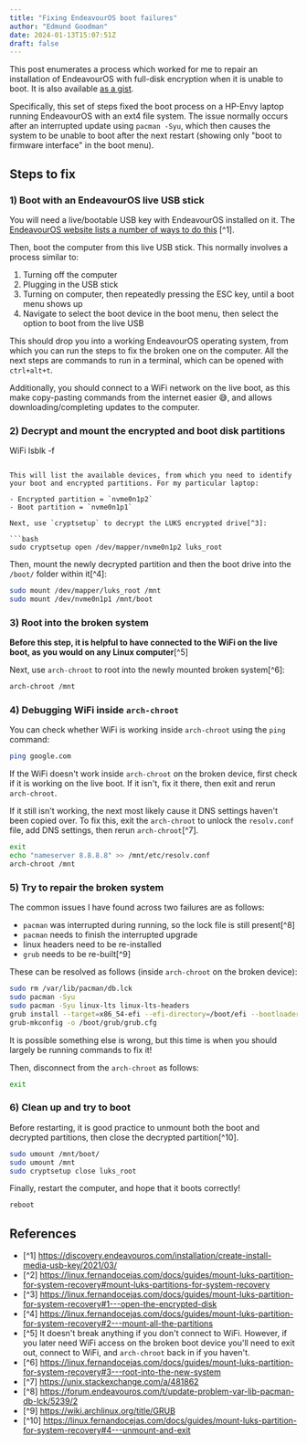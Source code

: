 ```yaml
---
title: "Fixing EndeavourOS boot failures"
author: "Edmund Goodman"
date: 2024-01-13T15:07:51Z
draft: false
---
```


This post enumerates a process which worked for me to repair an installation of EndeavourOS with full-disk encryption when it is unable to boot. It is also available [as a gist](https://gist.github.com/EdmundGoodman/c057ce0c826fd0edde7917d15b709f4f).

Specifically, this set of steps fixed the boot process on a HP-Envy laptop running EndeavourOS with an ext4 file system. The issue normally occurs after an interrupted update using `pacman -Syu`, which then causes the system to be unable to boot after the next restart (showing only "boot to firmware interface" in the boot menu).

## Steps to fix

### 1) Boot with an EndeavourOS live USB stick

You will need a live/bootable USB key with EndeavourOS installed on it. The [EndeavourOS website lists a number of ways to do this](https://discovery.endeavouros.com/installation/create-install-media-usb-key/2021/03/) [^1].

Then, boot the computer from this live USB stick. This normally involves a process similar to:

1) Turning off the computer
2) Plugging in the USB stick
3) Turning on computer, then repeatedly pressing the ESC key, until a boot menu shows up
4) Navigate to select the boot device in the boot menu, then select the option to boot from the live USB

This should drop you into a working EndeavourOS operating system, from which you can run the steps to fix the broken one on the computer. All the next steps are commands to run in a terminal, which can be opened with `ctrl+alt+t`.

Additionally, you should connect to a WiFi network on the live boot, as this make copy-pasting commands from the internet easier :sweat_smile:, and allows downloading/completing updates to the computer.

### 2) Decrypt and mount the encrypted and boot disk partitions

WiFi
lsblk -f

```

This will list the available devices, from which you need to identify your boot and encrypted partitions. For my particular laptop:

- Encrypted partition = `nvme0n1p2`
- Boot partition = `nvme0n1p1`

Next, use `cryptsetup` to decrypt the LUKS encrypted drive[^3]:

```bash
sudo cryptsetup open /dev/mapper/nvme0n1p2 luks_root
```

Then, mount the newly decrypted partition and then the boot drive into the `/boot/` folder within it[^4]:

```bash
sudo mount /dev/mapper/luks_root /mnt
sudo mount /dev/nvme0n1p1 /mnt/boot
```

### 3) Root into the broken system

**Before this step, it is helpful to have connected to the WiFi on the live boot, as you would on any Linux computer**[^5]

Next, use `arch-chroot` to root into the newly mounted broken system[^6]:

```bash
arch-chroot /mnt
```

### 4) Debugging WiFi inside `arch-chroot`

You can check whether WiFi is working inside `arch-chroot` using the `ping` command:

```bash
ping google.com
```

If the WiFi doesn't work inside `arch-chroot` on the broken device, first check if it is working on the live boot. If it isn't, fix it there, then exit and rerun `arch-chroot`.

If it still isn't working, the next most likely cause it DNS settings haven't been copied over. To fix this, exit the `arch-chroot` to unlock the `resolv.conf` file, add DNS settings, then rerun `arch-chroot`[^7].

```bash
exit
echo "nameserver 8.8.8.8" >> /mnt/etc/resolv.conf
arch-chroot /mnt
```

### 5) Try to repair the broken system

The common issues I have found across two failures are as follows:

- `pacman` was interrupted during running, so the lock file is still present[^8]
- `pacman` needs to finish the interrupted upgrade
- linux headers need to be re-installed
- `grub` needs to be re-built[^9]

These can be resolved as follows (inside `arch-chroot` on the broken device):

```bash
sudo rm /var/lib/pacman/db.lck
sudo pacman -Syu
sudo pacman -Syu linux-lts linux-lts-headers
grub install --target=x86_54-efi --efi-directory=/boot/efi --bootloader-id=GRUB
grub-mkconfig -o /boot/grub/grub.cfg
```

It is possible something else is wrong, but this time is when you should largely be running commands to fix it!

Then, disconnect from the `arch-chroot` as follows:

```bash
exit
```

### 6) Clean up and try to boot

Before restarting, it is good practice to unmount both the boot and decrypted partitions, then close the decrypted partition[^10].

```bash
sudo umount /mnt/boot/
sudo umount /mnt
sudo cryptsetup close luks_root
```

Finally, restart the computer, and hope that it boots correctly!

```bash
reboot
```

## References

- [^1] <https://discovery.endeavouros.com/installation/create-install-media-usb-key/2021/03/>
- [^2] <https://linux.fernandocejas.com/docs/guides/mount-luks-partition-for-system-recovery#mount-luks-partitions-for-system-recovery>
- [^3] <https://linux.fernandocejas.com/docs/guides/mount-luks-partition-for-system-recovery#1---open-the-encrypted-disk>
- [^4] <https://linux.fernandocejas.com/docs/guides/mount-luks-partition-for-system-recovery#2---mount-all-the-partitions>
- [^5] It doesn't break anything if you don't connect to WiFi. However, if you later need WiFi access on the broken boot device you'll need to exit out, connect to WiFi, and `arch-chroot` back in if you haven't.
- [^6] <https://linux.fernandocejas.com/docs/guides/mount-luks-partition-for-system-recovery#3---root-into-the-new-system>
- [^7] <https://unix.stackexchange.com/a/481862>
- [^8] <https://forum.endeavouros.com/t/update-problem-var-lib-pacman-db-lck/5239/2>
- [^9] <https://wiki.archlinux.org/title/GRUB>
- [^10] <https://linux.fernandocejas.com/docs/guides/mount-luks-partition-for-system-recovery#4---unmount-and-exit>
